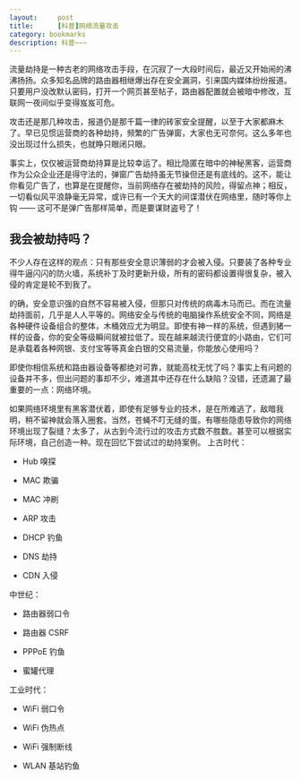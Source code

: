 ```yaml
---
layout:     post
title:      [科普]网络流量攻击
category: bookmarks
description: 科普~~~
---
```


流量劫持是一种古老的网络攻击手段，在沉寂了一大段时间后，最近又开始闹的沸沸扬扬。众多知名品牌的路由器相继爆出存在安全漏洞，引来国内媒体纷纷报道。只要用户没改默认密码，打开一个网页甚至帖子，路由器配置就会被暗中修改，互联网一夜间似乎变得岌岌可危。

攻击还是那几种攻击，报道仍是那千篇一律的砖家安全提醒，以至于大家都麻木了。早已见惯运营商的各种劫持，频繁的广告弹窗，大家也无可奈何。这么多年也没出现过什么损失，也就睁只眼闭只眼。

事实上，仅仅被运营商劫持算是比较幸运了。相比隐匿在暗中的神秘黑客，运营商作为公众企业还是得守法的，弹窗广告劫持虽无节操但还是有底线的。这不，能让你看见广告了，也算是在提醒你，当前网络存在被劫持的风险，得留点神；相反，一切看似风平浪静毫无异常，或许已有一个天大的间谍潜伏在网络里，随时等你上钩 —— 这可不是弹广告那样简单，而是要谋财盗号了！

## 我会被劫持吗？

不少人存在这样的观点：只有那些安全意识薄弱的才会被入侵。只要装了各种专业得牛逼闪闪的防火墙，系统补丁及时更新升级，所有的密码都设置得很复杂，被入侵的肯定是轮不到我了。

的确，安全意识强的自然不容易被入侵，但那只对传统的病毒木马而已。而在流量劫持面前，几乎是人人平等的。网络安全与传统的电脑操作系统安全不同，网络是各种硬件设备组合的整体，木桶效应尤为明显。即使有神一样的系统，但遇到猪一样的设备，你的安全等级瞬间就被拉低了。现在越来越流行便宜的小路由，它们可是承载着各种网银、支付宝等等真金白银的交易流量，你能放心使用吗？

即使你相信系统和路由器设备等都绝对可靠，就能高枕无忧了吗？事实上有问题的设备并不多，但出问题的事却不少，难道其中还存在什么缺陷？没错，还遗漏了最重要的一点：网络环境。

如果网络环境里有黑客潜伏着，即使有足够专业的技术，是在所难逃了，敌暗我明，稍不留神就会落入圈套。当然，苍蝇不叮无缝的蛋。有哪些隐患导致你的网络环境出现了裂缝？太多了，从古到今流行过的攻击方式数不胜数。甚至可以根据实际环境，自己创造一种。现在回忆下尝试过的劫持案例。
上古时代：

*    Hub 嗅探

*    MAC 欺骗

*    MAC 冲刷

*    ARP 攻击

*    DHCP 钓鱼

*    DNS 劫持

*    CDN 入侵

中世纪：

*    路由器弱口令

*    路由器 CSRF

*    PPPoE 钓鱼

*    蜜罐代理

工业时代：

*    WiFi 弱口令

*    WiFi 伪热点

*    WiFi 强制断线

*    WLAN 基站钓鱼


